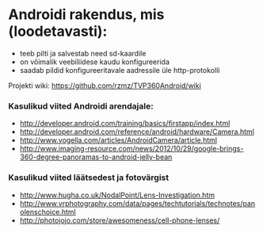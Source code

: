 # Androidi rakendus, mis (loodetavasti):
* teeb pilti ja salvestab need sd-kaardile
* on võimalik veebiliidese kaudu konfigureerida
* saadab pildid konfigureeritavale aadressile üle http-protokolli

Projekti wiki: https://github.com/rzmz/TVP360Android/wiki

### Kasulikud viited Androidi arendajale:
* http://developer.android.com/training/basics/firstapp/index.html
* http://developer.android.com/reference/android/hardware/Camera.html
* http://www.vogella.com/articles/AndroidCamera/article.html
* http://www.imaging-resource.com/news/2012/10/29/google-brings-360-degree-panoramas-to-android-jelly-bean

### Kasulikud viited läätsedest ja fotovärgist
* http://www.hugha.co.uk/NodalPoint/Lens-Investigation.htm
* http://www.vrphotography.com/data/pages/techtutorials/technotes/panolenschoice.html
* http://photojojo.com/store/awesomeness/cell-phone-lenses/
